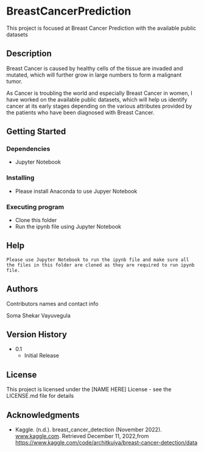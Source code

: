 # BreastCancerPrediction

This project is focused at Breast Cancer Prediction with the available public datasets

## Description

   Breast Cancer is caused by healthy cells of the tissue are invaded and mutated, which will further grow in large numbers to form a malignant tumor.
	
   As Cancer is troubling the world and especially Breast Cancer in women, I have worked on the available public datasets, which will help us identify cancer at its early stages depending on the various attributes provided by the patients who have been diagnosed with Breast Cancer.


## Getting Started

### Dependencies

* Jupyter Notebook

### Installing

* Please install Anaconda to use Jupyer Notebook

### Executing program

* Clone this folder
* Run the ipynb file using Jupyter Notebook

## Help

```
Please use Jupyter Notebook to run the ipynb file and make sure all the files in this folder are cloned as they are required to run ipynb file.
```

## Authors

Contributors names and contact info

Soma Shekar Vayuvegula

## Version History

* 0.1
    * Initial Release

## License

This project is licensed under the [NAME HERE] License - see the LICENSE.md file for details

## Acknowledgments

* Kaggle. (n.d.). breast_cancer_detection (November 2022). www.kaggle.com. Retrieved December 11, 2022,from https://www.kaggle.com/code/architkuiya/breast-cancer-detection/data


